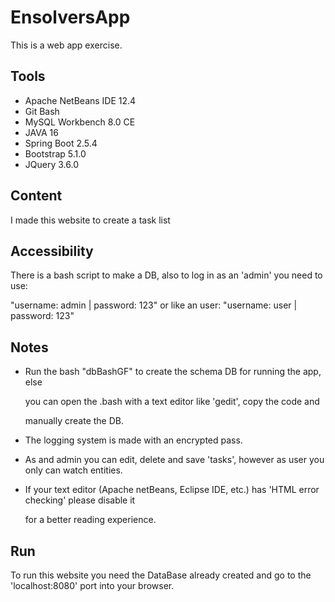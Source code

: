 # EnsolversApp
This is a web app exercise.
## Tools
  - Apache NetBeans IDE 12.4
  - Git Bash
  - MySQL Workbench 8.0 CE
  - JAVA 16
  - Spring Boot 2.5.4
  - Bootstrap 5.1.0
  - JQuery 3.6.0
## Content
I made this website to create a task list
## Accessibility
There is a bash script to make a DB, also to log in as an 'admin' you need to use: 

"username: admin | password: 123" or like an user: "username: user | password: 123"
## Notes
  - Run the bash "dbBashGF" to create the schema DB for running the app, else
    
    you can open the .bash with a text editor like 'gedit', copy the code and
    
    manually create the DB.
  - The logging system is made with an encrypted pass.
  - As and admin you can edit, delete and save 'tasks', however as user you only can watch entities.
  - If your text editor (Apache netBeans, Eclipse IDE, etc.) has 'HTML error checking' please disable it

    for a better reading experience.
## Run
To run this website you need the DataBase already created and go to the 'localhost:8080' port into your browser.
